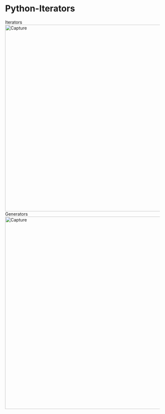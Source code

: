 # Python-Iterators
Iterators
<img width="608" alt="Capture" src="https://user-images.githubusercontent.com/82565293/116662299-39dda800-a9b3-11eb-8027-ced08c432bd8.PNG">
Generators
<img width="627" alt="Capture" src="https://user-images.githubusercontent.com/82565293/116662866-f46daa80-a9b3-11eb-83e4-9048593f674a.PNG">
